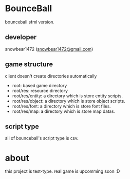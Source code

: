 # BounceBall
bounceball sfml version.

## developer
snowbear1472 (snowbear1472@gmail.com)

## game structure
client doesn't create directories automatically

- root: based game directory
- root/res: resource directory
- root/res/entity: a directory which is store entity scripts.
- root/res/object: a directory which is store object scripts.
- root/res/font: a directory which is store font files.
- root/res/map: a directory which is store map datas.

## script type
all of bounceball's script type is csv.

# about
this project is test-type. real game is upcomming soon :D
